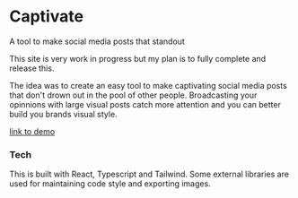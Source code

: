 # Captivate
A tool to make social media posts that standout

This site is very work in progress but my plan is to fully complete and release this.

The idea was to create an easy tool to make captivating social media posts that don't drown out in the pool of other people. Broadcasting your opinnions with large visual posts catch more attention and you can better build you brands visual style.


[link to demo](https://stupendous-cucurucho-ff3667.netlify.app)

### Tech

This is built with React, Typescript and Tailwind. Some external libraries are used for maintaining code style and exporting images.
